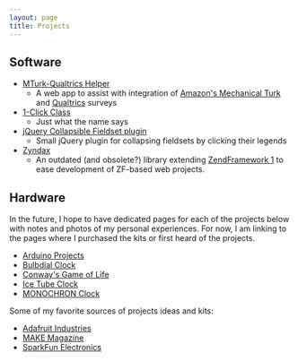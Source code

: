 ```yaml
---
layout: page
title: Projects
---
```


## <a id="digital"></a><a id="software"></a>Software

* [MTurk-Qualtrics Helper](/projects/mturk)
  * A web app to assist with integration of [Amazon's Mechanical Turk](http://mturk.com/) and [Qualtrics](http://qualtrics.com/) surveys
* [1-Click Class](http://oneclickclass.com/)
  * Just what the name says
* [jQuery Collapsible Fieldset plugin](http://github.com/rexmac/jquery-collapsibleFieldset)
  * Small jQuery plugin for collapsing fieldsets by clicking their legends
* [Zyndax](http://github.com/rexmac/zyndax)
  * An outdated (and obsolete?) library extending [ZendFramework 1](http://framework.zend.com/) to ease development of ZF-based web projects.

## <a id="analog"></a><a id="hardware"></a>Hardware

In the future, I hope to have dedicated pages for each of the projects below with notes and photos of my personal experiences. For now, I am linking to the pages where I purchased the kits or first heard of the projects.

* [Arduino Projects](http://www.adafruit.com/category/17)
* [Bulbdial Clock](http://www.adafruit.com/products/240)
* [Conway's Game of Life](http://www.adafruit.com/products/89)
* [Ice Tube Clock](http://www.adafruit.com/products/194)
* [MONOCHRON Clock](http://www.adafruit.com/products/204)

Some of my favorite sources of projects ideas and kits:

* [Adafruit Industries](http://www.adafruit.com/)
* [MAKE Magazine](http://makezine.com/)
* [SparkFun Electronics](http://sparkfun.com/)
